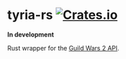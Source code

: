 # tyria-rs [![Crates.io](https://img.shields.io/crates/v/tyria.svg)](https://crates.io/crates/tyria)

**In development**

Rust wrapper for the [Guild Wars 2 API](https://wiki.guildwars2.com/wiki/API:Main).

